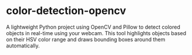 # color-detection-opencv
 A lightweight Python project using OpenCV and Pillow to detect colored objects in real-time using your webcam. This tool highlights objects based on their HSV color range and draws bounding boxes around them automatically.

